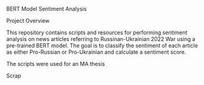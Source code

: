 BERT Model Sentiment Analysis

Project Overview

This repository contains scripts and resources for performing sentiment analysis on news articles referring to Russinan-Ukrainian 2022 War using a pre-trained BERT model. The goal is to classify the sentiment of each article as either Pro-Russian or Pro-Ukrainian and calculate a sentiment score.

The scripts were used for an MA thesis

Scrap
